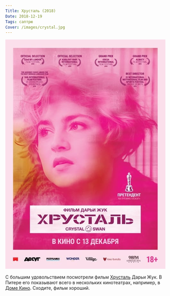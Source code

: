 ```yaml
---
Title: Хрусталь (2018)
Date: 2018-12-19
Tags: саптрю
Cover: /images/crystal.jpg
---
```


![Хрусталь](images/crystal.jpg)

С большим удовольствием посмотрели фильм [Хрусталь][1] Дарьи Жук. В Питере его показывают всего в нескольких кинотеатрах, например, в [Доме Кино][2]. Сходите, фильм хороший.

[1]: https://www.imdb.com/title/tt6835498/
[2]: https://www.domkino.spb.ru/films/khrustal/